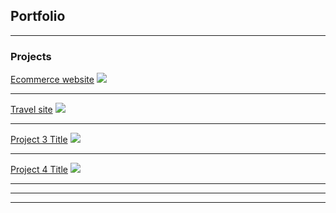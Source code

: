 ## Portfolio

---

### Projects 

[Ecommerce website](/ECommerce-site/ecommerce-site)
<img src="images/box-market-electronic-ordering-shop-basket.jpg?raw=true"/>

---
[Travel site](/Travel-site/travel-site)
<img src="images/dummy_thumbnail.jpg?raw=true"/>

---
[Project 3 Title](http://example.com/)
<img src="images/dummy_thumbnail.jpg?raw=true"/>

---
[Project 4 Title](http://example.com/)
<img src="images/dummy_thumbnail.jpg?raw=true"/>

---

<!-- 
### Category Name 2

- [Project 1 Title](http://example.com/)
- [Project 2 Title](http://example.com/)
- [Project 3 Title](http://example.com/)
- [Project 4 Title](http://example.com/)
- [Project 5 Title](http://example.com/)
-->

---




---
<!-- 
<p style="font-size:11px">Page template forked from <a href="https://github.com/evanca/quick-portfolio">evanca</a></p>
Remove above link if you don't want to attibute -->

